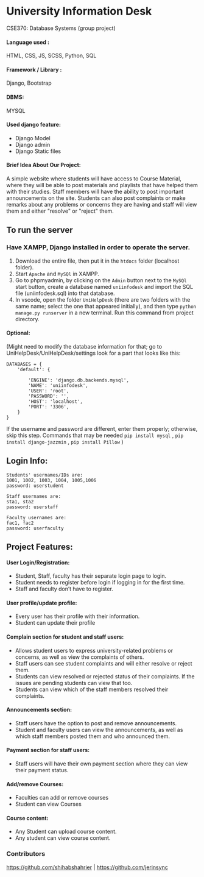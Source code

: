 # University Information Desk 
CSE370: Database Systems (group project)

#### Language used : 
HTML, CSS, JS, SCSS, Python, SQL

#### Framework / Library : 
Django, Bootstrap

#### DBMS: 
MYSQL

#### Used django feature:
*	Django Model
*	Django admin
*	Django Static files

#### Brief Idea About Our Project:
A simple website where students will have access to Course Material, where they will be able to post materials and playlists that have helped them with their studies. Staff members will have the ability to post important announcements on the site. Students can also post complaints or make remarks about any problems or concerns they are having and staff will view them and either "resolve" or "reject" them.




## To run the server
### Have XAMPP, Django installed in order to operate the server.
1. Download the entire file, then put it in the `htdocs` folder (localhost folder).
2. Start `Apache` and `MySQl` in XAMPP.
3. Go to phpmyadmin, by clicking on the `Admin` button next to the `MySQl` start button, create a database named `uniinfodesk` and import the SQL file (uniinfodesk.sql) into that database.
4. In vscode, open the folder `UniHelpDesk` (there are two folders with the same name; select the one that appeared initially), and then type `python manage.py runserver` in a new terminal. Run this command from project directory.

#### Optional:
(Might need to modify the database information for that; go to UniHelpDesk/UniHelpDesk/settings look for a part that looks like this:
```
DATABASES = {
    'default': {

        'ENGINE': 'django.db.backends.mysql',
        'NAME': 'uniinfodesk',
        'USER': 'root',
        'PASSWORD': '',
        'HOST': 'localhost',
        'PORT': '3306',
    }
}
```
If the username and password are different, enter them properly; otherwise, skip this step.
Commands that may be needed `pip install mysql` , `pip install django-jazzmin` , `pip install Pillow` )


## Login Info:
```
Students' usernames/IDs are:
1001, 1002, 1003, 1004, 1005,1006
password: userstudent

Staff usernames are:
sta1, sta2
password: userstaff

Faculty usernames are:
fac1, fac2
password: userfaculty

```

## Project Features:
#### User Login/Registration:
* Student, Staff, faculty has their separate login page to login.
* Student needs to register before login if logging in for the first time.
* Staff and faculty don’t have to register.

#### User profile/update profile: 
* Every user has their profile with their information.
* Student can update their profile

#### Complain section for student and staff users: 
* Allows student users to express university-related problems or concerns, as well as view the complaints of others.
* Staff users can see student complaints and will either resolve or reject them. 
* Students can view resolved or rejected status of their complaints. If the issues are pending students can view that too.
* Students can view which of the staff members resolved their complaints.

#### Announcements section: 
* Staff users have the option to post and remove announcements.
* Student and faculty users can view the announcements, as well as which staff members posted them and who announced them.

#### Payment section for staff users: 
* Staff users will have their own payment section where they can view their payment status. 

#### Add/remove Courses: 
* Faculties can add or remove courses
* Student can view Courses 

#### Course content: 
* Any Student can upload course content.
* Any student can view course content.





### Contributors
https://github.com/shihabshahrier | https://github.com/jerinsync

